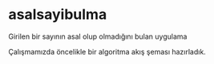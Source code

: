 # asalsayibulma
Girilen bir sayının asal olup olmadığını bulan uygulama

Çalışmamızda öncelikle bir algoritma akış şeması hazırladık.


